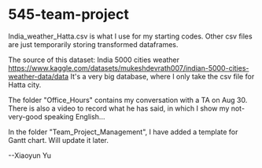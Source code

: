 # 545-team-project

India_weather_Hatta.csv   is what I use for my starting codes. Other csv files are just temporarily storing transformed dataframes.  

The source of this dataset: 
India 5000 cities weather https://www.kaggle.com/datasets/mukeshdevrath007/indian-5000-cities-weather-data/data  It's a very big database, where I only take the csv file for Hatta city. 

The folder "Office_Hours" contains my conversation with a TA on Aug 30. There is also a video to record what he has said, in which I show my not-very-good speaking English...

In the folder "Team_Project_Management", I have added a template for Gantt chart. Will update it later. 

--Xiaoyun Yu